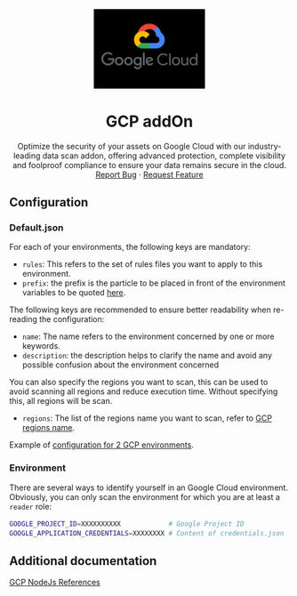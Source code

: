 <div align="center">
    <a href="https://www.kexa.io/addOn/gcp">
        <img src="../../images/gcp-logo.png" alt="Logo" width="200">
    </a>

# GCP addOn

  <p align="center">
    Optimize the security of your assets on Google Cloud with our industry-leading data scan addon, offering advanced protection, complete visibility and foolproof compliance to ensure your data remains secure in the cloud.
    <br />
    <a href="https://github.com/kexa-io/Kexa/issues">Report Bug</a>
    ·
    <a href="https://github.com/kexa-io/Kexa/issues">Request Feature</a>
  </p>
</div>

## Configuration

### Default.json

For each of your environments, the following keys are mandatory:

- `rules`: This refers to the set of rules files you want to apply to this environment.
- `prefix`: the prefix is the particle to be placed in front of the environment variables to be quoted [here](#environment).

The following keys are recommended to ensure better readability when re-reading the configuration:

- `name`: The name refers to the environment concerned by one or more keywords.
- `description`: the description helps to clarify the name and avoid any possible confusion about the environment concerned

You can also specify the regions you want to scan, this can be used to avoid scanning all regions and reduce execution time.
Without specifying this, all regions will be scan.

- `regions`: The list of the regions name you want to scan, refer to [GCP regions name](https://cloud.google.com/compute/docs/regions-zones).

Example of [configuration for 2 GCP environments](../../config/demo/gcp.default.json).

### Environment

There are several ways to identify yourself in an Google Cloud environment. Obviously, you can only scan the environment for which you are at least a `reader` role:

```bash
GOOGLE_PROJECT_ID=XXXXXXXXXX            # Google Project ID
GOOGLE_APPLICATION_CREDENTIALS=XXXXXXXX # Content of credentials.json
```

## Additional documentation

[GCP NodeJs References](https://cloud.google.com/nodejs/docs/reference)
